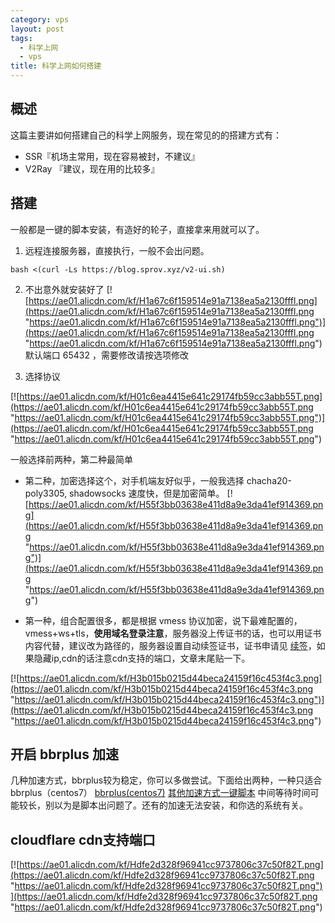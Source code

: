 ```yaml
---
category: vps
layout: post
tags:
  - 科学上网
  - vps
title: 科学上网如何搭建
---
```

## 概述
这篇主要讲如何搭建自己的科学上网服务，现在常见的的搭建方式有：
- SSR『机场主常用，现在容易被封，不建议』
- V2Ray 『建议，现在用的比较多』

## 搭建
一般都是一键的脚本安装，有造好的轮子，直接拿来用就可以了。

1. 远程连接服务器，直接执行，一般不会出问题。
```shell
bash <(curl -Ls https://blog.sprov.xyz/v2-ui.sh)
```
2. 不出意外就安装好了
[![https://ae01.alicdn.com/kf/H1a67c6f159514e91a7138ea5a2130fffl.png](https://ae01.alicdn.com/kf/H1a67c6f159514e91a7138ea5a2130fffl.png "https://ae01.alicdn.com/kf/H1a67c6f159514e91a7138ea5a2130fffl.png")](https://ae01.alicdn.com/kf/H1a67c6f159514e91a7138ea5a2130fffl.png "https://ae01.alicdn.com/kf/H1a67c6f159514e91a7138ea5a2130fffl.png")
默认端口 65432 ，需要修改请按选项修改

3. 选择协议


[![https://ae01.alicdn.com/kf/H01c6ea4415e641c29174fb59cc3abb55T.png](https://ae01.alicdn.com/kf/H01c6ea4415e641c29174fb59cc3abb55T.png "https://ae01.alicdn.com/kf/H01c6ea4415e641c29174fb59cc3abb55T.png")](https://ae01.alicdn.com/kf/H01c6ea4415e641c29174fb59cc3abb55T.png "https://ae01.alicdn.com/kf/H01c6ea4415e641c29174fb59cc3abb55T.png")

一般选择前两种，第二种最简单

- 第二种，加密选择这个，对手机端友好似乎，一般我选择 chacha20-poly3305, shadowsocks 速度快，但是加密简单。
[![https://ae01.alicdn.com/kf/H55f3bb03638e411d8a9e3da41ef914369.png](https://ae01.alicdn.com/kf/H55f3bb03638e411d8a9e3da41ef914369.png "https://ae01.alicdn.com/kf/H55f3bb03638e411d8a9e3da41ef914369.png")](https://ae01.alicdn.com/kf/H55f3bb03638e411d8a9e3da41ef914369.png "https://ae01.alicdn.com/kf/H55f3bb03638e411d8a9e3da41ef914369.png")

- 第一种，组合配置很多，都是根据 vmess 协议加密，说下最难配置的，vmess+ws+tls，**使用域名登录注意**，服务器没上传证书的话，也可以用证书内容代替，建议改为路径的，服务器设置自动续签证书，证书申请见 [续签](https://blog.gojw.xyz/2020/03/19/%E5%85%8D%E8%B4%B9https%E8%AF%81%E4%B9%A6%E7%94%B3%E8%AF%B7(%E8%87%AA%E5%8A%A8%E7%BB%AD%E7%AD%BE)/ "续签")，如果隐藏ip,cdn的话注意cdn支持的端口，文章末尾贴一下。

[![https://ae01.alicdn.com/kf/H3b015b0215d44beca24159f16c453f4c3.png](https://ae01.alicdn.com/kf/H3b015b0215d44beca24159f16c453f4c3.png "https://ae01.alicdn.com/kf/H3b015b0215d44beca24159f16c453f4c3.png")](https://ae01.alicdn.com/kf/H3b015b0215d44beca24159f16c453f4c3.png "https://ae01.alicdn.com/kf/H3b015b0215d44beca24159f16c453f4c3.png")

## 开启 bbrplus 加速
几种加速方式，bbrplus较为稳定，你可以多做尝试。下面给出两种，一种只适合bbrplus（centos7）
[bbrplus(centos7)](https://github.com/cx9208/bbrplus "bbrplus(centos7)")
[其他加速方式一键脚本](https://github.com/chiakge/Linux-NetSpeed "其他加速方式一键脚本")
中间等待时间可能较长，别以为是脚本出问题了。还有的加速无法安装，和你选的系统有关。
## cloudflare cdn支持端口

[![https://ae01.alicdn.com/kf/Hdfe2d328f96941cc9737806c37c50f82T.png](https://ae01.alicdn.com/kf/Hdfe2d328f96941cc9737806c37c50f82T.png "https://ae01.alicdn.com/kf/Hdfe2d328f96941cc9737806c37c50f82T.png")](https://ae01.alicdn.com/kf/Hdfe2d328f96941cc9737806c37c50f82T.png "https://ae01.alicdn.com/kf/Hdfe2d328f96941cc9737806c37c50f82T.png")


